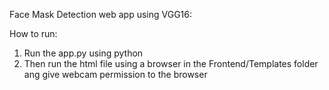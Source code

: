 Face Mask Detection web app using VGG16:


How to run:
1. Run the app.py using python
2. Then run the html file using a browser in the Frontend/Templates folder ang give webcam permission to the browser
 
 
